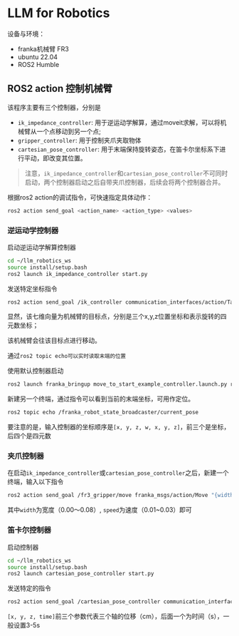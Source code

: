 # LLM for Robotics

设备与环境：
* franka机械臂 FR3
* ubuntu 22.04
* ROS2 Humble


## ROS2 action 控制机械臂

该程序主要有三个控制器，分别是
* `ik_impedance_controller`: 用于逆运动学解算，通过moveit求解，可以将机械臂从一个点移动到另一个点;
* `gripper_controller`: 用于控制夹爪夹取物体
* `cartesian_pose_controller`: 用于末端保持旋转姿态，在笛卡尔坐标系下进行平动，即改变其位置。

> 注意，`ik_impedance_controller`和`cartesian_pose_controller`不可同时启动，两个控制器启动之后自带夹爪控制器，后续会将两个控制器合并。

根据ros2 action的调试指令，可快速指定具体动作：

```bash
ros2 action send_goal <action_name> <action_type> <values>
```

### 逆运动学控制器

启动逆运动学解算控制器
```bash
cd ~/llm_robotics_ws
source install/setup.bash
ros2 launch ik_impedance_controller start.py
```

发送特定坐标指令
```bash
ros2 action send_goal /ik_controller communication_interfaces/action/Target "{target_point: [0.442466, 0.268252, 0.306255, -0.025996, 0.999311, 0.025939, 0.005396]}"
```
显然，该七维向量为机械臂的目标点，分别是三个x,y,z位置坐标和表示旋转的四元数坐标；

该机械臂会往该目标点进行移动。

通过`ros2 topic echo可以实时读取末端的位置`

使用默认控制器启动
```bash
ros2 launch franka_bringup move_to_start_example_controller.launch.py robot_ip:=192.168.8.2
```

新建另一个终端，通过指令可以看到当前的末端坐标，可用作定位。

```bash
ros2 topic echo /franka_robot_state_broadcaster/current_pose
```

要注意的是，输入控制器的坐标顺序是`[x, y, z, w, x, y, z]`，前三个是坐标，后四个是四元数

### 夹爪控制器

在启动`ik_impedance_controller`或`cartesian_pose_controller`之后，新建一个终端，输入以下指令

```bash
ros2 action send_goal /fr3_gripper/move franka_msgs/action/Move "{width: 0.06, speed: 0.01}"
```

其中`width`为宽度（0.00～0.08）, `speed`为速度（0.01~0.03）即可

### 笛卡尔控制器

启动控制器
```bash
cd ~/llm_robotics_ws
source install/setup.bash
ros2 launch cartesian_pose_controller start.py
```

发送特定的指令
```bash
ros2 action send_goal /cartesian_pose_controller communication_interfaces/action/Cartesian "{cartesian_move: [0.05, 0.00, 0.00, 3]}"
```
`[x, y, z, time]`前三个参数代表三个轴的位移（cm），后面一个为时间（s），一般设置3-5s


